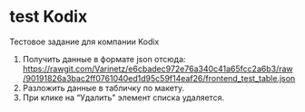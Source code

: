 # test Kodix
Тестовое задание для компании Kodix
1) Получить данные в формате json отсюда: https://rawgit.com/Varinetz/e6cbadec972e76a340c41a65fcc2a6b3/raw/90191826a3bac2ff0761040ed1d95c59f14eaf26/frontend_test_table.json
2) Разложить данные в табличку по макету.
3) При клике на “Удалить” элемент списка удаляется.
